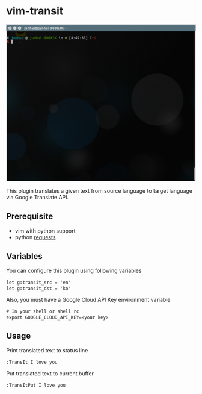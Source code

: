 # vim-transit

![demo](demo.gif)

This plugin translates a given text from source language to target language via Google Translate API.

## Prerequisite

* vim with python support
* python [requests](http://docs.python-requests.org/en/master/)

## Variables

You can configure this plugin using following variables

```
let g:transit_src = 'en'
let g:transit_dst = 'ko'
```

Also, you must have a Google Cloud API Key environment variable

```
# In your shell or shell rc
export GOOGLE_CLOUD_API_KEY=<your key>
```

## Usage

Print translated text to status line

```
:TransIt I love you
```

Put translated text to current buffer
```
:TransItPut I love you
```

